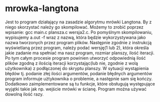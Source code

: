 # mrowka-langtona
Jest to program działający na zasadzie algorytmu mrówki Langtona. By z niego skorzystać należy go skompilować. Możemy to zrobić poprzez wpisanie: gcc main.c plansza.c wersja2.c. Po pomyślnym skompilowaniu, wypisujemy a.out -f wraz z nazwą, która będzie wykorzystywana jako nazwa tworzonych przez program plików. Następnie zgodnie z instrukcją wyświetlaną przez program, należy podać wersję(1 lub 2), która określa jakie zadanie ma spełniać ma nasz program, rozmiar planszy, ilość iteracji. Po tym całym procesie program powinien utworzyć odpowiednią ilość plików zgodną z ilością iteracji korzystając(lub nie, zgodnie z wolą użytkownika) z podłączonej do skryptu planszy. W sytuacji wystąpienia błędów tj. podanie złej ilości argumentów, podanie błędnych argumentów program informuje użtykownika o problemie, a następnie sam się kończy. Dodatkowo zaimplementowane są tu funkcje, które obsługują występujące wyjątki takie jak np. wejście mrówki w ścianę. Program można używać dowolną ilość razy.
